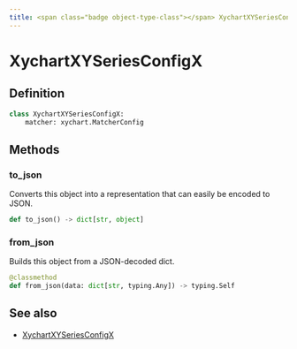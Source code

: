 ```yaml
---
title: <span class="badge object-type-class"></span> XychartXYSeriesConfigX
---
```

# <span class="badge object-type-class"></span> XychartXYSeriesConfigX

## Definition

```python
class XychartXYSeriesConfigX:
    matcher: xychart.MatcherConfig
```
## Methods

### <span class="badge object-method"></span> to_json

Converts this object into a representation that can easily be encoded to JSON.

```python
def to_json() -> dict[str, object]
```

### <span class="badge object-method"></span> from_json

Builds this object from a JSON-decoded dict.

```python
@classmethod
def from_json(data: dict[str, typing.Any]) -> typing.Self
```

## See also

 * <span class="badge builder"></span> [XychartXYSeriesConfigX](./builder-XychartXYSeriesConfigX.md)
